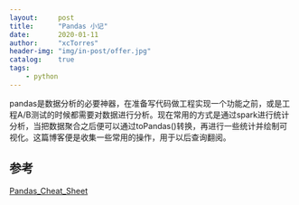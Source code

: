 ```yaml
---
layout:     post
title:      "Pandas 小记"
date:       2020-01-11
author:     "xcTorres"
header-img: "img/in-post/offer.jpg"
catalog:    true
tags:
    - python
---
```


pandas是数据分析的必要神器，在准备写代码做工程实现一个功能之前，或是工程A/B测试的时候都需要对数据进行分析。现在常用的方式是通过spark进行统计分析，当把数据聚合之后便可以通过toPandas()转换，再进行一些统计并绘制可视化。这篇博客便是收集一些常用的操作，用于以后查询翻阅。

## 参考
[Pandas_Cheat_Sheet](https://github.com/pandas-dev/pandas/blob/master/doc/cheatsheet/Pandas_Cheat_Sheet.pdf)  

